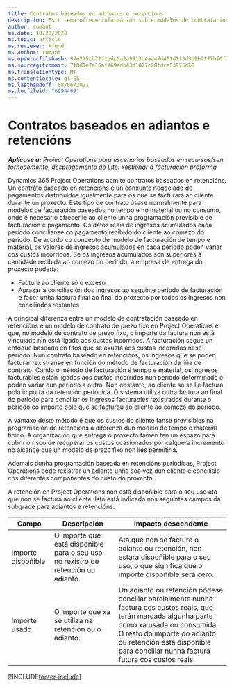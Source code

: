 ```yaml
---
title: Contratos baseados en adiantos e retencións
description: Este tema ofrece información sobre modelos de contratación baseados en retencións e adiantos en Project Operations.
author: rumant
ms.date: 10/20/2020
ms.topic: article
ms.reviewer: kfend
ms.author: rumant
ms.openlocfilehash: 87e275cb72f1edc5a2a9913b4aa47d461d1f3d3d9bf177bf0ffba8b463f4ce01
ms.sourcegitcommit: 7f8d1e7a16af769adb43d1877c28fdce53975db8
ms.translationtype: MT
ms.contentlocale: gl-ES
ms.lasthandoff: 08/06/2021
ms.locfileid: "6994409"
---
```

# <a name="advances-and-retainer-based-contracts"></a>Contratos baseados en adiantos e retencións


_**Aplícase a:** Project Operations para escenarios baseados en recursos/sen fornecemento, despregamento de Lite: xestionar a facturación proforma_

Dynamics 365 Project Operations admite contratos baseados en retencións. Un contrato baseado en retencións é un conxunto negociado de pagamentos distribuídos igualmente para os que se facturará ao cliente durante un proxecto. Este tipo de contrato úsase normalmente para modelos de facturación baseados no tempo e no material ou no consumo, onde é necesario ofrecerlle ao cliente unha programación previsible de facturación e pagamento. Os datos reais de ingresos acumulados cada período concílianse co pagamento recibido do cliente ao comezo do período. De acordo co concepto de modelo de facturación de tempo e material, os valores de ingresos acumulados en cada período poden variar cos custos incorridos. Se os ingresos acumulados son superiores á cantidade recibida ao comezo do período, a empresa de entrega do proxecto podería:

- Facture ao cliente só o exceso 
- Aprazar a conciliación dos ingresos ao seguinte período de facturación e facer unha factura final ao final do proxecto por todos os ingresos non conciliados restantes

A principal diferenza entre un modelo de contratación baseado en retencións e un modelo de contrato de prezo fixo en Project Operations é que, no modelo de contrato de prezo fixo, o importe da factura non está vinculado nin está ligado aos custos incorridos. A facturación segue un enfoque baseado en fitos que se axusta aos custos incorridos nese período. Nun contrato baseado en retencións, os ingresos que se poden facturar rexístranse en función do método de facturación da liña de contrato. Cando o método de facturación é tempo e material, os ingresos facturables están ligados aos custos incorridos nun período determinado e poden variar dun período a outro. Non obstante, ao cliente só se lle factura polo importa da retención periódica. O sistema utiliza outra factura ao final do período para conciliar os ingresos facturables rexistrados durante o período co importe polo que se facturou ao cliente ao comezo do período.

A vantaxe deste método é que os custos do cliente fanse previsibles na programación de retencións a diferenza dun modelo de tempo e material típico. A organización que entrega o proxecto tamén ten un espazo para cubrir o risco de recuperar os custos ocasionados por calquera incremento no alcance que un modelo de prezo fixo non lles permitiría.

Ademais dunha programación baseada en retencións periódicas, Project Operations pode rexistrar un adianto unha soa vez dun cliente e concilialo cos diferentes compoñentes do custo do proxecto.

A retención en Project Operations non está dispoñible para o seu uso ata que non se factura ao cliente. Isto está indicado nos seguintes campos da subgrade para adiantos e retencións.

| Campo | Descripción | Impacto descendente |
| --- | --- | --- |
| Importe dispoñible | O importe que está dispoñible para o seu uso no rexistro de retención ou adianto. | Ata que non se facture o adianto ou retención, non estará dispoñible para o seu uso, o que significa que o importe dispoñible será cero. |
| Importe usado | O importe que xa se utiliza na retención ou o adianto. | Un adianto ou retención pódese conciliar parcialmente nunha factura cos custos reais, que terán marcada algunha parte como xa usada ou consumida. O resto do importe do adianto ou retención está dispoñible para conciliar nunha factura futura cos custos reais. |


[!INCLUDE[footer-include](../../includes/footer-banner.md)]